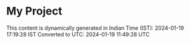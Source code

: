 # My Project

This content is dynamically generated in Indian Time (IST): 2024-01-19 17:19:28 IST
Converted to UTC: 2024-01-19 11:49:28 UTC
